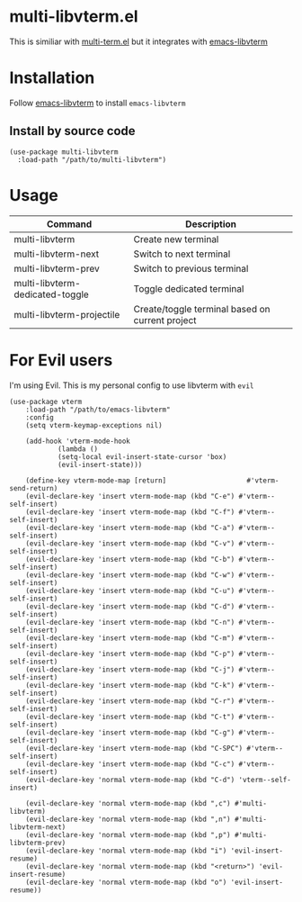 # multi-libvterm.el

This is similiar with [multi-term.el](https://github.com/milkypostman/multi-term) but it integrates with [emacs-libvterm](https://github.com/akermu/emacs-libvterm)

# Installation

Follow [emacs-libvterm](https://github.com/akermu/emacs-libvterm) to install `emacs-libvterm`

## Install by source code

```
(use-package multi-libvterm
  :load-path "/path/to/multi-libvterm")
```

# Usage

| Command                         | Description                                     |
|---------------------------------|-------------------------------------------------|
| multi-libvterm                  | Create new terminal                             |
| multi-libvterm-next             | Switch to next terminal                         |
| multi-libvterm-prev             | Switch to previous terminal                     |
| multi-libvterm-dedicated-toggle | Toggle dedicated terminal                       |
| multi-libvterm-projectile       | Create/toggle terminal based on current project |

# For Evil users

I'm using Evil. This is my personal config to use libvterm with `evil`


```elisp
(use-package vterm
	:load-path "/path/to/emacs-libvterm"
	:config
	(setq vterm-keymap-exceptions nil)

	(add-hook 'vterm-mode-hook
			(lambda ()
			(setq-local evil-insert-state-cursor 'box)
			(evil-insert-state)))

	(define-key vterm-mode-map [return]                    #'vterm-send-return)
	(evil-declare-key 'insert vterm-mode-map (kbd "C-e") #'vterm--self-insert)
	(evil-declare-key 'insert vterm-mode-map (kbd "C-f") #'vterm--self-insert)
	(evil-declare-key 'insert vterm-mode-map (kbd "C-a") #'vterm--self-insert)
	(evil-declare-key 'insert vterm-mode-map (kbd "C-v") #'vterm--self-insert)
	(evil-declare-key 'insert vterm-mode-map (kbd "C-b") #'vterm--self-insert)
	(evil-declare-key 'insert vterm-mode-map (kbd "C-w") #'vterm--self-insert)
	(evil-declare-key 'insert vterm-mode-map (kbd "C-u") #'vterm--self-insert)
	(evil-declare-key 'insert vterm-mode-map (kbd "C-d") #'vterm--self-insert)
	(evil-declare-key 'insert vterm-mode-map (kbd "C-n") #'vterm--self-insert)
	(evil-declare-key 'insert vterm-mode-map (kbd "C-m") #'vterm--self-insert)
	(evil-declare-key 'insert vterm-mode-map (kbd "C-p") #'vterm--self-insert)
	(evil-declare-key 'insert vterm-mode-map (kbd "C-j") #'vterm--self-insert)
	(evil-declare-key 'insert vterm-mode-map (kbd "C-k") #'vterm--self-insert)
	(evil-declare-key 'insert vterm-mode-map (kbd "C-r") #'vterm--self-insert)
	(evil-declare-key 'insert vterm-mode-map (kbd "C-t") #'vterm--self-insert)
	(evil-declare-key 'insert vterm-mode-map (kbd "C-g") #'vterm--self-insert)
	(evil-declare-key 'insert vterm-mode-map (kbd "C-SPC") #'vterm--self-insert)
	(evil-declare-key 'insert vterm-mode-map (kbd "C-c") #'vterm--self-insert)
	(evil-declare-key 'normal vterm-mode-map (kbd "C-d") 'vterm--self-insert)

	(evil-declare-key 'normal vterm-mode-map (kbd ",c") #'multi-libvterm)
	(evil-declare-key 'normal vterm-mode-map (kbd ",n") #'multi-libvterm-next)
	(evil-declare-key 'normal vterm-mode-map (kbd ",p") #'multi-libvterm-prev)
	(evil-declare-key 'normal vterm-mode-map (kbd "i") 'evil-insert-resume)
	(evil-declare-key 'normal vterm-mode-map (kbd "<return>") 'evil-insert-resume)
	(evil-declare-key 'normal vterm-mode-map (kbd "o") 'evil-insert-resume))
```
